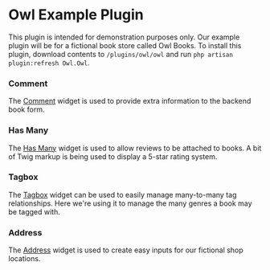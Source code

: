 # Owl Example Plugin
This plugin is intended for demonstration purposes only. Our example plugin will be for a fictional book store called Owl Books. To install this plugin, download contents to ```/plugins/owl/owl``` and run ```php artisan plugin:refresh Owl.Owl```.

### Comment
The [Comment](https://github.com/october-widgets/comment) widget is used to provide extra information to the backend book form.

### Has Many
The [Has Many](https://github.com/october-widgets/hasmany) widget is used to allow reviews to be attached to books. A bit of Twig markup is being used to display a 5-star rating system.

### Tagbox
The [Tagbox](https://github.com/october-widgets/tagbox) widget can be used to easily manage many-to-many tag relationships. Here we're using it to manage the many genres a book may be tagged with.

### Address
The [Address](https://github.com/october-widgets/geoaddress) widget is used to create easy inputs for our fictional shop locations.
